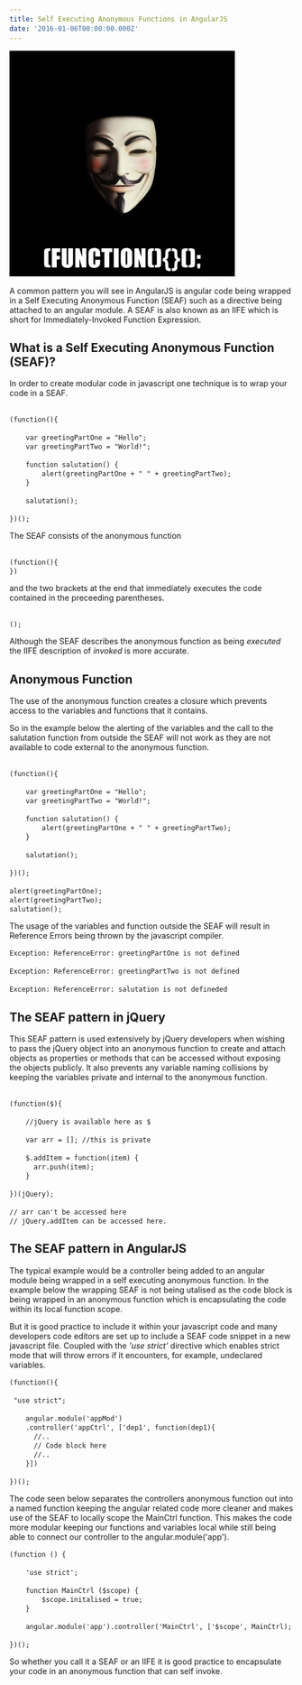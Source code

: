 ```yaml
---
title: Self Executing Anonymous Functions in AngularJS
date: '2016-01-06T00:00:00.000Z'
---
```


![alt text ](/images/seaf.jpg "Self Executing Anonymous Function")




A common pattern you will see in AngularJS is angular code being wrapped in a Self Executing Anonymous Function (SEAF) such as a directive  being attached to an angular module. A SEAF is also known as an IIFE which is short for Immediately-Invoked Function Expression.

## What is a Self Executing Anonymous Function (SEAF)?

In order to create modular code in javascript one technique is to wrap your code in a SEAF.

```

(function(){

    var greetingPartOne = "Hello";
    var greetingPartTwo = "World!";
    
    function salutation() {
        alert(greetingPartOne + " " + greetingPartTwo);
    }
    
    salutation();
   
})();

```

The SEAF consists of the anonymous function

```

(function(){
})

```

and the two brackets at the end that immediately executes the code contained in the preceeding parentheses.

```

();

```

Although the SEAF describes the anonymous function as being *executed* the IIFE description of *invoked* is more accurate.

## Anonymous Function

The use of the anonymous function creates a closure which prevents access to the variables and functions that it contains.
 
So in the example below the alerting of the variables and the call to the salutation function from outside the SEAF will not work as they are not available to code external to the anonymous function.



```

(function(){

    var greetingPartOne = "Hello";
    var greetingPartTwo = "World!";
    
    function salutation() {
        alert(greetingPartOne + " " + greetingPartTwo);
    }
    
    salutation();
   
})();

alert(greetingPartOne);
alert(greetingPartTwo);
salutation();

```

The usage of the variables and function outside the SEAF will result in Reference Errors being thrown by the javascript compiler.

```
Exception: ReferenceError: greetingPartOne is not defined

Exception: ReferenceError: greetingPartTwo is not defined

Exception: ReferenceError: salutation is not defineded
```


## The SEAF pattern in jQuery

This SEAF pattern is used extensively by jQuery developers when wishing to pass the jQuery object into an anonymous function to create and attach objects as properties or methods that can be accessed without exposing the objects publicly. It also prevents any variable naming collisions by keeping the variables private and internal to the anonymous function.

```

(function($){

    //jQuery is available here as $
    
    var arr = []; //this is private
    
    $.addItem = function(item) {
      arr.push(item);
    }

})(jQuery);

// arr can't be accessed here
// jQuery.addItem can be accessed here.

```

## The SEAF pattern in AngularJS

The typical example would be a controller being added to an angular module being wrapped in a self executing anonymous function. In the example below the wrapping SEAF is not being utalised as the code block is being wrapped in an anonymous function which is encapsulating 
the code within its local function scope. 

But it is good practice to include it within your javascript code and many developers code editors are set up to include a SEAF code snippet in a new javascript file. Coupled with the *'use strict'* directive which enables strict mode that will throw errors if it encounters, for example, undeclared variables.

```
(function(){

 "use strict";

    angular.module('appMod')
    .controller('appCtrl', ['dep1', function(dep1){
      //..
      // Code block here
      //..
    }])
   
})();
```


The code seen below separates the controllers anonymous function out into a named function keeping the angular related code more 
cleaner and makes use of the SEAF to locally scope the MainCtrl function. This makes the code more modular keeping our functions and variables local while still being able to connect our controller to the angular.module('app').

```
(function () {

    'use strict';
    
    function MainCtrl ($scope) {
        $scope.initalised = true;
    }
    
    angular.module('app').controller('MainCtrl', ['$scope', MainCtrl);
    
})();
```

So whether you call it a SEAF or an IIFE it is good practice to encapsulate your code in an anonymous function that can self invoke. 
